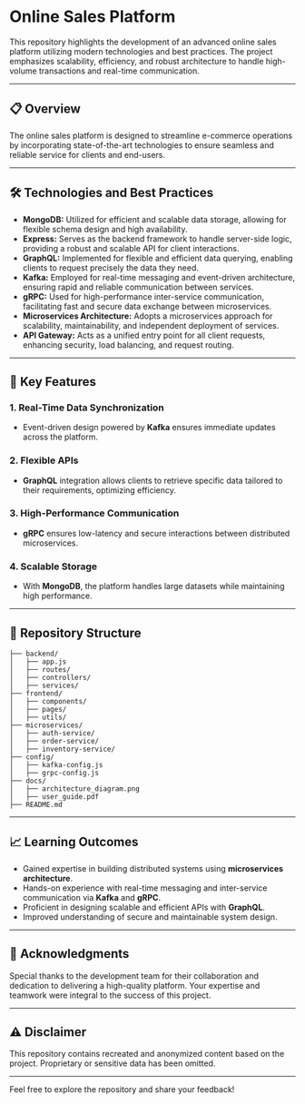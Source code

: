 # Online Sales Platform

This repository highlights the development of an advanced online sales platform utilizing modern technologies and best practices. The project emphasizes scalability, efficiency, and robust architecture to handle high-volume transactions and real-time communication.

---

## 📋 **Overview**

The online sales platform is designed to streamline e-commerce operations by incorporating state-of-the-art technologies to ensure seamless and reliable service for clients and end-users.

---

## 🛠 **Technologies and Best Practices**

- **MongoDB:** Utilized for efficient and scalable data storage, allowing for flexible schema design and high availability.
- **Express:** Serves as the backend framework to handle server-side logic, providing a robust and scalable API for client interactions.
- **GraphQL:** Implemented for flexible and efficient data querying, enabling clients to request precisely the data they need.
- **Kafka:** Employed for real-time messaging and event-driven architecture, ensuring rapid and reliable communication between services.
- **gRPC:** Used for high-performance inter-service communication, facilitating fast and secure data exchange between microservices.
- **Microservices Architecture:** Adopts a microservices approach for scalability, maintainability, and independent deployment of services.
- **API Gateway:** Acts as a unified entry point for all client requests, enhancing security, load balancing, and request routing.

---

## 🚀 **Key Features**

### 1. **Real-Time Data Synchronization**
- Event-driven design powered by **Kafka** ensures immediate updates across the platform.

### 2. **Flexible APIs**
- **GraphQL** integration allows clients to retrieve specific data tailored to their requirements, optimizing efficiency.

### 3. **High-Performance Communication**
- **gRPC** ensures low-latency and secure interactions between distributed microservices.

### 4. **Scalable Storage**
- With **MongoDB**, the platform handles large datasets while maintaining high performance.

---

## 📂 **Repository Structure**

```plaintext
├── backend/
│   ├── app.js
│   ├── routes/
│   ├── controllers/
│   ├── services/
├── frontend/
│   ├── components/
│   ├── pages/
│   ├── utils/
├── microservices/
│   ├── auth-service/
│   ├── order-service/
│   ├── inventory-service/
├── config/
│   ├── kafka-config.js
│   ├── grpc-config.js
├── docs/
│   ├── architecture_diagram.png
│   ├── user_guide.pdf
├── README.md
```

---

## 📈 **Learning Outcomes**

- Gained expertise in building distributed systems using **microservices architecture**.
- Hands-on experience with real-time messaging and inter-service communication via **Kafka** and **gRPC**.
- Proficient in designing scalable and efficient APIs with **GraphQL**.
- Improved understanding of secure and maintainable system design.

---

## 📝 **Acknowledgments**

Special thanks to the development team for their collaboration and dedication to delivering a high-quality platform. Your expertise and teamwork were integral to the success of this project.

---

## ⚠️ **Disclaimer**

This repository contains recreated and anonymized content based on the project. Proprietary or sensitive data has been omitted.

---

Feel free to explore the repository and share your feedback!
